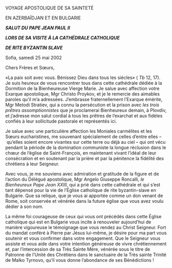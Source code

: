 VOYAGE APOSTOLIQUE DE SA SAINTETÉ

EN AZERBAÏDJAN ET EN BULGARIE

***SALUT DU PAPE JEAN PAUL II***

***LORS DE SA VISITE À LA CATHÉDRALE CATHOLIQUE***

***DE RITE BYZANTIN SLAVE***

Sofia, samedi 25 mai 2002

Chers Frères et Sœurs,

«La paix soit avec vous. Bénissez Dieu dans tous les siècles» ( *Tb* 12, 17). Je suis heureux de vous rencontrer tous dans cette cathédrale dédiée à la Dormition de la Bienheureuse Vierge Marie. Je salue avec affection votre Exarque apostolique, Mgr Christo Proykov, et je le remercie des aimables paroles qu’il m’a adressées. J’embrasse fraternellement l’Exarque émérite, Mgr Metodi Stratiev, qui a connu la persécution et la prison avec *les trois prêtres assomptionnistes* que je proclamerai Bienheureux demain, à Plovdiv, et j’adresse mon salut cordial à tous les prêtres de l’exarchat et aux fidèles confiés à leur sollicitude pastorale et représentés ici.

Je salue avec une particulière affection les Moniales carmélites et les Sœurs eucharistines, me souvenant spécialement de celles d’entre elles – qu’elles soient encore vivantes sur cette terre ou déjà au ciel – qui ont vécu pendant la période de la domination communiste la longue réclusion dans le chœur de l’église de Saint-François, en maintenant vivant l’idéal de leur consécration et en soutenant par la prière et par la pénitence la fidélité des chrétiens à leur Seigneur.

Avec vous, je me souviens avec admiration et gratitude de la figure et de l’action du Délégué apostolique, Mgr Angelo Giuseppe Roncalli, *le Bienheureux Pape Jean XXIII*, qui a prié dans cette cathédrale et qui s’est tant dépensé pour la vie de l’Église catholique de rite byzantin-slave en Bulgarie. Que sa relique, que je vous ai apportée comme un don venant de Rome, soit conservée et vénérée dans la future église que vous avez voulu dédier à son nom.

La même foi courageuse de ceux qui vous ont précédés dans cette Église catholique qui est en Bulgarie vous incite à renouveler aujourd’hui de manière vigoureuse le témoignage que vous rendez au Christ Seigneur. Fort du mandat conféré à Pierre par Jésus lui-même, je désire pour ma part vous soutenir et vous confirmer dans votre engagement. Que le Seigneur vous assiste et vous aide dans votre intention généreuse de vivre chrétiennement et, par l’intercession de sa Très Sainte Mère, vénérée sous le titre de Patronne de l’Unité des Chrétiens dans le sanctuaire de la Très sainte Trinité de Malko Tyrnovo, qu’il vous donne l’abondance de ses Bénédictions !